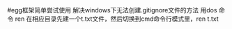 #egg框架简单尝试使用
解决windows下无法创建.gitignore文件的方法
用dos 命令 ren
    在相应目录先建一个t.txt文件，然后切换到cmd命令行模式里，ren t.txt 